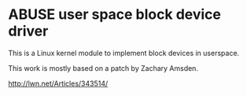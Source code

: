 # ABUSE user space block device driver

This is a Linux kernel module to implement block devices in userspace.

This work is mostly based on a patch by Zachary Amsden.

http://lwn.net/Articles/343514/
